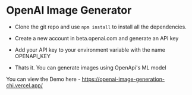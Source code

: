 # OpenAI Image Generator

- Clone the git repo and use `npm install` to install all the dependencies.

- Create a new account in beta.openai.com and generate an API key

- Add your API key to your environment variable with the name OPENAPI_KEY

- Thats it. You can generate images using OpenApi's ML model

You can view the Demo here - https://openai-image-generation-chi.vercel.app/